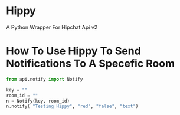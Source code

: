 # Hippy
A Python Wrapper For Hipchat Api v2

# How To Use Hippy To Send Notifications To A Specefic Room

``` python
from api.notify import Notify

key = ""
room_id = ""
n = Notify(key, room_id)
n.notify( "Testing Hippy", "red", "false", "text")
```
